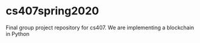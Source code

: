 # cs407spring2020
Final group project repository for cs407. We are implementing a blockchain in Python
